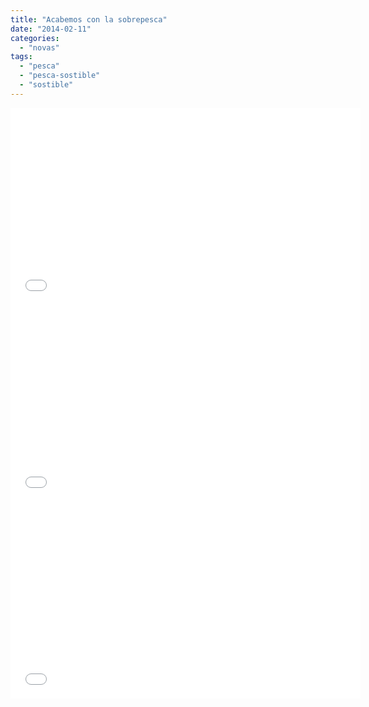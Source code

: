 ```yaml
---
title: "Acabemos con la sobrepesca"
date: "2014-02-11"
categories: 
  - "novas"
tags: 
  - "pesca"
  - "pesca-sostible"
  - "sostible"
---
```


<iframe src="//www.youtube.com/embed/5OTDYsoxSyM" height="315" width="560" allowfullscreen frameborder="0"></iframe>

<iframe src="//www.youtube.com/embed/5OTDYsoxSyM" height="315" width="560" allowfullscreen frameborder="0"></iframe>

<iframe src="//www.youtube.com/embed/5OTDYsoxSyM" height="315" width="560" allowfullscreen frameborder="0"></iframe>
